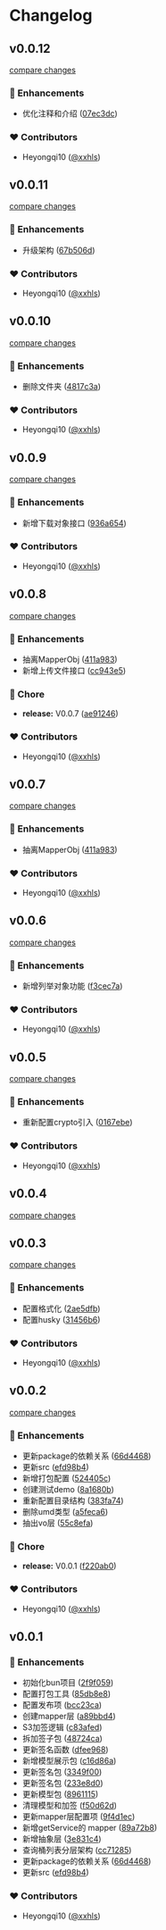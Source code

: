 # Changelog

## v0.0.12

[compare changes](https://github.com/UnHF/s3-sdk/compare/v0.0.11...v0.0.12)

### 🚀 Enhancements

- 优化注释和介绍 ([07ec3dc](https://github.com/UnHF/s3-sdk/commit/07ec3dc))

### ❤️ Contributors

- Heyongqi10 ([@xxhls](https://github.com/xxhls))

## v0.0.11

[compare changes](https://github.com/UnHF/s3-sdk/compare/v0.0.10...v0.0.11)

### 🚀 Enhancements

- 升级架构 ([67b506d](https://github.com/UnHF/s3-sdk/commit/67b506d))

### ❤️ Contributors

- Heyongqi10 ([@xxhls](https://github.com/xxhls))

## v0.0.10

[compare changes](https://github.com/UnHF/s3-sdk/compare/v0.0.9...v0.0.10)

### 🚀 Enhancements

- 删除文件夹 ([4817c3a](https://github.com/UnHF/s3-sdk/commit/4817c3a))

### ❤️ Contributors

- Heyongqi10 ([@xxhls](https://github.com/xxhls))

## v0.0.9

[compare changes](https://github.com/UnHF/s3-sdk/compare/v0.0.8...v0.0.9)

### 🚀 Enhancements

- 新增下载对象接口 ([936a654](https://github.com/UnHF/s3-sdk/commit/936a654))

### ❤️ Contributors

- Heyongqi10 ([@xxhls](https://github.com/xxhls))

## v0.0.8

[compare changes](https://github.com/UnHF/s3-sdk/compare/v0.0.7...v0.0.8)

### 🚀 Enhancements

- 抽离MapperObj ([411a983](https://github.com/UnHF/s3-sdk/commit/411a983))
- 新增上传文件接口 ([cc943e5](https://github.com/UnHF/s3-sdk/commit/cc943e5))

### 🏡 Chore

- **release:** V0.0.7 ([ae91246](https://github.com/UnHF/s3-sdk/commit/ae91246))

### ❤️ Contributors

- Heyongqi10 ([@xxhls](https://github.com/xxhls))

## v0.0.7

[compare changes](https://github.com/UnHF/s3-sdk/compare/v0.0.6...v0.0.7)

### 🚀 Enhancements

- 抽离MapperObj ([411a983](https://github.com/UnHF/s3-sdk/commit/411a983))

### ❤️ Contributors

- Heyongqi10 ([@xxhls](https://github.com/xxhls))

## v0.0.6

[compare changes](https://github.com/UnHF/s3-sdk/compare/v0.0.5...v0.0.6)

### 🚀 Enhancements

- 新增列举对象功能 ([f3cec7a](https://github.com/UnHF/s3-sdk/commit/f3cec7a))

### ❤️ Contributors

- Heyongqi10 ([@xxhls](https://github.com/xxhls))

## v0.0.5

[compare changes](https://github.com/UnHF/s3-sdk/compare/v0.0.3...v0.0.5)

### 🚀 Enhancements

- 重新配置crypto引入 ([0167ebe](https://github.com/UnHF/s3-sdk/commit/0167ebe))

### ❤️ Contributors

- Heyongqi10 ([@xxhls](https://github.com/xxhls))

## v0.0.4

[compare changes](https://github.com/UnHF/s3-sdk/compare/v0.0.3...v0.0.4)

## v0.0.3

[compare changes](https://github.com/UnHF/s3-sdk/compare/v0.0.2...v0.0.3)

### 🚀 Enhancements

- 配置格式化 ([2ae5dfb](https://github.com/UnHF/s3-sdk/commit/2ae5dfb))
- 配置husky ([31456b6](https://github.com/UnHF/s3-sdk/commit/31456b6))

### ❤️ Contributors

- Heyongqi10 ([@xxhls](https://github.com/xxhls))

## v0.0.2

[compare changes](https://github.com/UnHF/s3-sdk/compare/v0.0.1...v0.0.2)

### 🚀 Enhancements

- 更新package的依赖关系 ([66d4468](https://github.com/UnHF/s3-sdk/commit/66d4468))
- 更新src ([efd98b4](https://github.com/UnHF/s3-sdk/commit/efd98b4))
- 新增打包配置 ([524405c](https://github.com/UnHF/s3-sdk/commit/524405c))
- 创建测试demo ([8a1680b](https://github.com/UnHF/s3-sdk/commit/8a1680b))
- 重新配置目录结构 ([383fa74](https://github.com/UnHF/s3-sdk/commit/383fa74))
- 删除umd类型 ([a5feca6](https://github.com/UnHF/s3-sdk/commit/a5feca6))
- 抽出vo层 ([55c8efa](https://github.com/UnHF/s3-sdk/commit/55c8efa))

### 🏡 Chore

- **release:** V0.0.1 ([f220ab0](https://github.com/UnHF/s3-sdk/commit/f220ab0))

### ❤️ Contributors

- Heyongqi10 ([@xxhls](https://github.com/xxhls))

## v0.0.1

### 🚀 Enhancements

- 初始化bun项目 ([2f9f059](https://github.com/UnHF/s3-sdk/commit/2f9f059))
- 配置打包工具 ([85db8e8](https://github.com/UnHF/s3-sdk/commit/85db8e8))
- 配置发布项 ([bcc23ca](https://github.com/UnHF/s3-sdk/commit/bcc23ca))
- 创建mapper层 ([a89bbd4](https://github.com/UnHF/s3-sdk/commit/a89bbd4))
- S3加签逻辑 ([c83afed](https://github.com/UnHF/s3-sdk/commit/c83afed))
- 拆加签子包 ([48724ca](https://github.com/UnHF/s3-sdk/commit/48724ca))
- 更新签名函数 ([dfee968](https://github.com/UnHF/s3-sdk/commit/dfee968))
- 新增模型展示包 ([c16d86a](https://github.com/UnHF/s3-sdk/commit/c16d86a))
- 更新签名包 ([3349f00](https://github.com/UnHF/s3-sdk/commit/3349f00))
- 更新签名包 ([233e8d0](https://github.com/UnHF/s3-sdk/commit/233e8d0))
- 更新模型包 ([8961115](https://github.com/UnHF/s3-sdk/commit/8961115))
- 清理模型和加签 ([f50d62d](https://github.com/UnHF/s3-sdk/commit/f50d62d))
- 更新mapper层配置项 ([9f4d1ec](https://github.com/UnHF/s3-sdk/commit/9f4d1ec))
- 新增getService的 mapper ([89a72b8](https://github.com/UnHF/s3-sdk/commit/89a72b8))
- 新增抽象层 ([3e831c4](https://github.com/UnHF/s3-sdk/commit/3e831c4))
- 查询桶列表分层架构 ([cc71285](https://github.com/UnHF/s3-sdk/commit/cc71285))
- 更新package的依赖关系 ([66d4468](https://github.com/UnHF/s3-sdk/commit/66d4468))
- 更新src ([efd98b4](https://github.com/UnHF/s3-sdk/commit/efd98b4))

### ❤️ Contributors

- Heyongqi10 ([@xxhls](https://github.com/xxhls))
